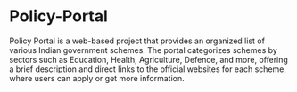 # Policy-Portal
 Policy Portal is a web-based project that provides an organized list of various Indian government schemes. The portal categorizes schemes by sectors such as Education, Health, Agriculture, Defence, and more, offering a brief description and direct links to the official websites for each scheme, where users can apply or get more information. 
